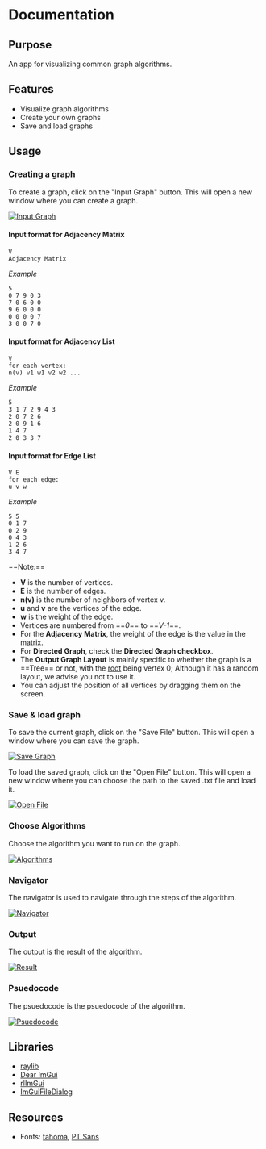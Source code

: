 # Documentation

## Purpose
An app for visualizing common graph algorithms.
## Features
- Visualize graph algorithms
- Create your own graphs
- Save and load graphs
## Usage
### Creating a graph
To create a graph, click on the "Input Graph" button. This will open a new window where you can create a graph.

[![Input Graph](https://i.imgur.com/r1pp0E9.gif)](https://i.imgur.com/r1pp0E9.gif)
#### Input format for Adjacency Matrix
```
V
Adjacency Matrix
```
*Example*
```
5
0 7 9 0 3 
7 0 6 0 0 
9 6 0 0 0 
0 0 0 0 7 
3 0 0 7 0 
```
#### Input format for Adjacency List
```
V
for each vertex:
n(v) v1 w1 v2 w2 ...
```
*Example*
```
5
3 1 7 2 9 4 3 
2 0 7 2 6 
2 0 9 1 6 
1 4 7 
2 0 3 3 7 
```
#### Input format for Edge List
```
V E
for each edge:
u v w
```
*Example*
```
5 5
0 1 7
0 2 9
0 4 3
1 2 6
3 4 7
```
==Note:==
- **V** is the number of vertices. 
- **E** is the number of edges.
- **n(v)** is the number of neighbors of vertex v.
- **u** and **v** are the vertices of the edge.
- **w** is the weight of the edge.
- Vertices are numbered from ==*0*== to ==*V-1*==.
- For the **Adjacency Matrix**, the weight of the edge is the value in the matrix.
- For **Directed Graph**, check the **Directed Graph checkbox**.
- The **Output Graph Layout** is mainly specific to whether the graph is a ==Tree== or not, with the <ins>root</ins> being vertex 0;  Although it has a random layout, we advise you not to use it.
- You can adjust the position of all vertices by dragging them on the screen.
### Save & load graph
To save the current graph, click on the "Save File" button. This will open a window where you can save the graph.

[![Save Graph](https://i.imgur.com/VrEZQjU.png)](https://i.imgur.com/VrEZQjU.png)

To load the saved graph, click on the "Open File" button. This will open a new window where you can choose the path to the saved .txt file and load it.

[![Open File](https://i.imgur.com/6OYmrQ7.png)](https://i.imgur.com/6OYmrQ7.png)
### Choose Algorithms
Choose the algorithm you want to run on the graph.

[![Algorithms](https://i.imgur.com/njrXjSA.png)](https://i.imgur.com/njrXjSA.png)
### Navigator
The navigator is used to navigate through the steps of the algorithm.

[![Navigator](https://i.imgur.com/EuO3FR9.png)](https://i.imgur.com/EuO3FR9.png)
### Output
The output is the result of the algorithm.

[![Result](https://i.imgur.com/eoYcuTY.png)](https://i.imgur.com/eoYcuTY.png)
### Psuedocode
The psuedocode is the psuedocode of the algorithm.

[![Psuedocode](https://i.imgur.com/RB3hT78.png)](https://i.imgur.com/RB3hT78.png)

## Libraries
- [raylib](https://www.raylib.com/)
- [Dear ImGui](https://github.com/ocornut/imgui)
- [rlImGui](https://github.com/raylib-extras/rlImGui)
- [ImGuiFileDialog](https://github.com/aiekick/ImGuiFileDialog)
## Resources
- Fonts: [tahoma](https://www.fontpalace.com/font-details/tahoma/), [PT Sans](https://fonts.google.com/specimen/PT+Sans)
